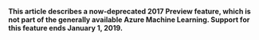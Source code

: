 **This article describes a now-deprecated 2017 Preview feature, which is not part of the generally available Azure Machine Learning. Support for this feature ends January 1, 2019.**